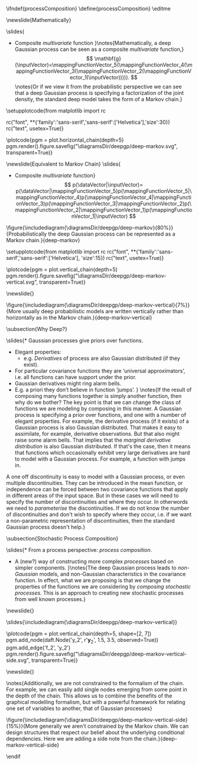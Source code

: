 \ifndef{processComposition}
\define{processComposition}
\editme

\newslide{Mathematically}

\slides{
* Composite *multivariate* function
}\notes{Mathematically, a deep Gaussian process can be seen as a composite *multivariate* function,}
  $$
  \mathbf{g}(\inputVector)=\mappingFunctionVector_5(\mappingFunctionVector_4(\mappingFunctionVector_3(\mappingFunctionVector_2(\mappingFunctionVector_1(\inputVector))))).
  $$
\notes{Or if we view it from the probabilistic perspective we can see that a deep Gaussian process is specifying a factorization of the joint density, the standard deep model takes the form of a Markov chain.}

\setupplotcode{from matplotlib import rc

rc("font", **{'family':'sans-serif','sans-serif':['Helvetica'],'size':30})
rc("text", usetex=True)}

\plotcode{pgm = plot.horizontal_chain(depth=5)
pgm.render().figure.savefig("\diagramsDir/deepgp/deep-markov.svg", transparent=True)}

\newslide{Equivalent to Markov Chain}
\slides{
* Composite *multivariate* function}
  $$
  p(\dataVector|\inputVector)= p(\dataVector|\mappingFunctionVector_5)p(\mappingFunctionVector_5|\mappingFunctionVector_4)p(\mappingFunctionVector_4|\mappingFunctionVector_3)p(\mappingFunctionVector_3|\mappingFunctionVector_2)p(\mappingFunctionVector_2|\mappingFunctionVector_1)p(\mappingFunctionVector_1|\inputVector)
  $$

\figure{\includediagram{\diagramsDir/deepgp/deep-markov}{80%}}{Probabilistically the deep Gaussian process can be represented as a Markov chain.}{deep-markov}

\setupplotcode{from matplotlib import rc
rc("font", **{'family':'sans-serif','sans-serif':['Helvetica'], 'size':15})
rc("text", usetex=True)}

\plotcode{pgm = plot.vertical_chain(depth=5)
pgm.render().figure.savefig("\diagramsDir/deepgp/deep-markov-vertical.svg", transparent=True)}

\newslide{}

\figure{\includediagram{\diagramsDir/deepgp/deep-markov-vertical}{7%}}{More usually deep probabilistic models are written vertically rather than horizontally as in the Markov chain.}{deep-markov-vertical}

\subsection{Why Deep?}

\slides{* Gaussian processes give priors over functions.

* Elegant properties:
  * e.g. *Derivatives* of process are also Gaussian distributed (if they exist).
* For particular covariance functions they are ‘universal approximators’, i.e. all functions can have support under the prior.
* Gaussian derivatives might ring alarm bells.
* E.g. a priori they don’t believe in function ‘jumps’.
}
\notes{If the result of composing many functions together is simply another function, then why do we bother? The key point is that we can change the class of functions we are modeling by composing in this manner. A Gaussian process is specifying a prior over functions, and one with a number of elegant properties. For example, the derivative process (if it exists) of a Gaussian process is also Gaussian distributed. That makes it easy to assimilate, for example, derivative observations. But that also might raise some alarm bells. That implies that the *marginal derivative distribution* is also Gaussian distributed. If that's the case, then it means that functions which occasionally exhibit very large derivatives are hard to model with a Gaussian process. For example, a function with jumps in. 

A one off discontinuity is easy to model with a Gaussian process, or even multiple discontinuities. They can be introduced in the mean function, or independence can be forced between two covariance functions that apply in different areas of the input space. But in these cases we will need to specify the number of discontinuities and where they occur. In otherwords we need to *parameterise* the discontinuities. If we do not know the number of discontinuities and don't wish to specify where they occur, i.e. if we want a non-parametric representation of discontinuities, then the standard Gaussian process doesn't help.}

\subsection{Stochastic Process Composition}

\slides{* From a process perspective: *process composition*.

* A (new?) way of constructing more complex *processes* based on simpler components.
}\notes{The deep Gaussian process leads to *non-Gaussian* models, and non-Gaussian characteristics in the covariance function. In effect, what we are proposing is that we change the properties of the functions we are considering by *composing stochastic processes*. This is an approach to creating new stochastic processes from well known processes.} 

\newslide{}

\slides{\includediagram{\diagramsDir/deepgp/deep-markov-vertical}}

\plotcode{pgm = plot.vertical_chain(depth=5, shape=[2, 7])
pgm.add_node(daft.Node('y_2', r'$\mathbf{y}_2$', 1.5, 3.5, observed=True))
pgm.add_edge('f_2', 'y_2')
pgm.render().figure.savefig("\diagramsDir/deepgp/deep-markov-vertical-side.svg", transparent=True)}

\newslide{}

\notes{Additionally, we are not constrained to the formalism of the chain. For example, we can easily add single nodes emerging from some point in the depth of the chain. This allows us to combine the benefits of the graphical modelling formalism, but with a powerful framework for relating one set of variables to another, that of Gaussian processes}

\figure{\includediagram{\diagramsDir/deepgp/deep-markov-vertical-side}{15%}}{More generally we aren't constrained by the Markov chain. We can design structures that respect our belief about the underlying conditional dependencies. Here we are adding a side note from the chain.}{deep-markov-vertical-side}


\endif
